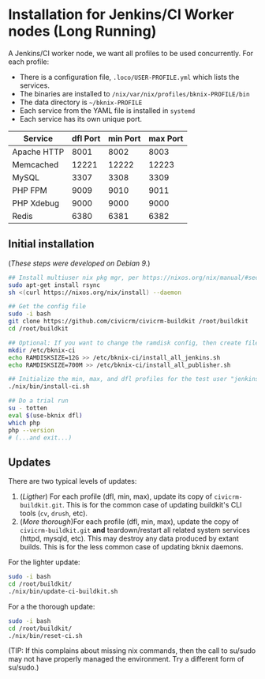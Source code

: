 # Installation for Jenkins/CI Worker nodes (Long Running)

A Jenkins/CI worker node, we want all profiles to be used concurrently. For each profile:

* There is a configuration file, `.loco/USER-PROFILE.yml` which lists the services.
* The binaries are installed to `/nix/var/nix/profiles/bknix-PROFILE/bin`
* The data directory is `~/bknix-PROFILE`
* Each service from the YAML file is installed in `systemd`
* Each service has its own unique port.

| Service     | dfl Port     | min Port     | max Port     |
|-------------|--------------|--------------|--------------|
| Apache HTTP | 8001         | 8002         | 8003         |
| Memcached   | 12221        | 12222        | 12223        |
| MySQL       | 3307         | 3308         | 3309         |
| PHP FPM     | 9009         | 9010         | 9011         |
| PHP Xdebug  | 9000         | 9000         | 9000         |
| Redis       | 6380         | 6381         | 6382         |

## Initial installation

(*These steps were developed on Debian 9.*)

```bash
## Install multiuser nix pkg mgr, per https://nixos.org/nix/manual/#sect-multi-user-installation
sudo apt-get install rsync
sh <(curl https://nixos.org/nix/install) --daemon

## Get the config file
sudo -i bash
git clone https://github.com/civicrm/civicrm-buildkit /root/buildkit
cd /root/buildkit

## Optional: If you want to change the ramdisk config, then create files like:
mkdir /etc/bknix-ci
echo RAMDISKSIZE=12G >> /etc/bknix-ci/install_all_jenkins.sh
echo RAMDISKSIZE=700M >> /etc/bknix-ci/install_all_publisher.sh

## Initialize the min, max, and dfl profiles for the test user "jenkins"
./nix/bin/install-ci.sh

## Do a trial run
su - totten
eval $(use-bknix dfl)
which php
php --version
# (...and exit...)
```

## Updates

There are two typical levels of updates:

1. (*Ligther*) For each profile (dfl, min, max), update its copy of `civicrm-buildkit.git`.
   This is for the common case of updating buildkit's CLI tools (`cv`, `drush`, etc).
2. (*More thorough*)For each profile (dfl, min, max), update the copy of `civicrm-buildkit.git` **and**
   teardown/restart all related system services (httpd, mysqld, etc). This may destroy any data
   produced by extant builds. This is for the less common case of updating bknix daemons.


For the lighter update:

```bash
sudo -i bash
cd /root/buildkit/
./nix/bin/update-ci-buildkit.sh
```

For a the thorough update:

```bash
sudo -i bash
cd /root/buildkit/
./nix/bin/reset-ci.sh
```

(TIP: If this complains about missing nix commands, then the call to su/sudo may not have properly managed
the environment. Try a different form of su/sudo.)
